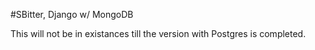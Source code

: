 #SBitter, Django w/ MongoDB

This will not be in existances till the version with Postgres is completed.
